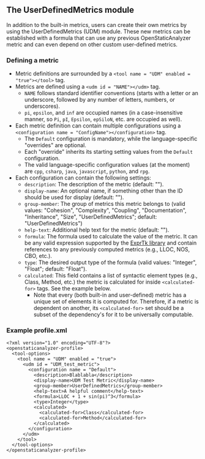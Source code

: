 ## The UserDefinedMetrics module

In addition to the built-in metrics, users can create their own metrics by using the UserDefinedMetrics (UDM) module.
These new metrics can be established with a formula that can use any previous OpenStaticAnalyzer metric and can even depend on other custom user-defined metrics.

### Defining a metric

- Metric definitions are surrounded by a `<tool name = "UDM" enabled = "true"></tool>` tag.
- Metrics are defined using a `<udm id = "NAME"></udm>` tag.
    - `NAME` follows standard identifier conventions (starts with a letter or an underscore, followed by any number of letters, numbers, or underscores).
    - `pi`, `epsilon`, and `inf` are occupied names (in a case-insensitive manner, so `Pi`, `pI`, `Epsilon`, `epSiloN`, etc. are occupied as well).
- Each metric definition can contain multiple configurations using a `<configuration name = "ConfigName"></configuration>` tag.
    - The `Default` configuration is mandatory, while the language-specific "overrides" are optional.
    - Each "override" inherits its starting setting values from the `Default` configuration.
    - The valid language-specific configuration values (at the moment) are `cpp`, `csharp`, `java`, `javascript`, `python`, and `rpg`.
- Each configuration can contain the following settings:
    - `description`: The description of the metric (default: "").
    - `display-name`: An optional name, if something other than the ID should be used for display (default: "").
    - `group-member`: The group of metrics this metric belongs to (valid values: "Cohesion", "Complexity", "Coupling", "Documentation", "Inheritance", "Size", "UserDefinedMetrics"; default: "UserDefinedMetrics")
    - `help-text`: Additional help text for the metric (default: "").
    - `formula`: The formula used to calculate the value of the metric. It can be any valid expression supported by the [ExprTk library](https://exprtk.codeplex.com/) and contain references to any previously computed metrics (e.g., LLOC, NOS, CBO, etc.).
    - `type`: The desired output type of the formula (valid values: "Integer", "Float"; default: "Float").
    - `calculated`: This field contains a list of syntactic element types (e.g., Class, Method, etc.) the metric is calculated for inside `<calculated-for>` tags. See the example below.
        - Note that every (both built-in and user-defined) metric has a unique set of elements it is computed for. Therefore, if a metric is dependent on another, its `<calculated-for>` set should be a subset of the dependency's for it to be universally computable.

### Example profile.xml

~~~~~~~~~~~~~~~~~~~~~~~~~~~~~~~~~~~~~~~~~~~~~ {.xml}
<?xml version="1.0" encoding="UTF-8"?>
<openstaticanalyzer-profile>
  <tool-options>
    <tool name = "UDM" enabled = "true">
      <udm id = "UDM_test_metric">
        <configuration name = "Default">
          <description>Blablabla</description>
          <display-name>UDM Test Metric</display-name>
          <group-member>UserDefinedMetrics</group-member>
          <help-text>A helpful comment</help-text>
          <formula>LLOC + 1 + sin(pi)^3</formula>
          <type>Integer</type>
          <calculated>
            <calculated-for>Class</calculated-for>
            <calculated-for>Method</calculated-for>
          </calculated>
        </configuration>
      </udm>
    </tool>
  </tool-options>
</openstaticanalyzer-profile>
~~~~~~~~~~~~~~~~~~~~~~~~~~~~~~~~~~~~~~~~~~~~~
